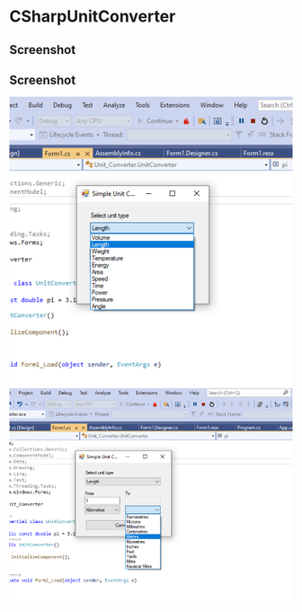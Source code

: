 # CSharpUnitConverter

## Screenshot

## Screenshot
![](screenshots/Screenshot_1.png)
![](screenshots/Screenshot_2.png)
